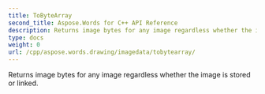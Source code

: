 ```yaml
---
title: ToByteArray
second_title: Aspose.Words for C++ API Reference
description: Returns image bytes for any image regardless whether the image is stored or linked. 
type: docs
weight: 0
url: /cpp/aspose.words.drawing/imagedata/tobytearray/
---
```


Returns image bytes for any image regardless whether the image is stored or linked. 


